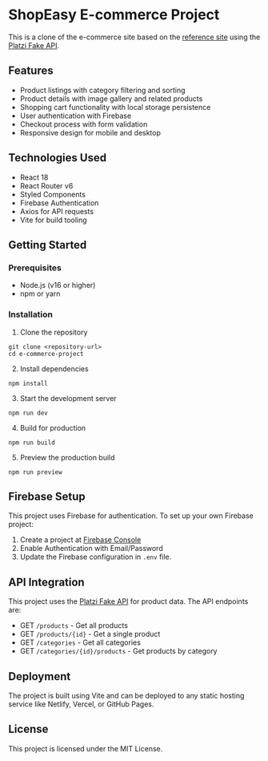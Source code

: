 # ShopEasy E-commerce Project

This is a clone of the e-commerce site based on the [reference site](http://edcenten0.github.io/Vite-E-commerce/) using the [Platzi Fake API](https://fakeapi.platzi.com/).

## Features

- Product listings with category filtering and sorting
- Product details with image gallery and related products
- Shopping cart functionality with local storage persistence
- User authentication with Firebase
- Checkout process with form validation
- Responsive design for mobile and desktop

## Technologies Used

- React 18
- React Router v6
- Styled Components
- Firebase Authentication
- Axios for API requests
- Vite for build tooling

## Getting Started

### Prerequisites

- Node.js (v16 or higher)
- npm or yarn

### Installation

1. Clone the repository
```
git clone <repository-url>
cd e-commerce-project
```

2. Install dependencies
```
npm install
```

3. Start the development server
```
npm run dev
```

4. Build for production
```
npm run build
```

5. Preview the production build
```
npm run preview
```

## Firebase Setup

This project uses Firebase for authentication. To set up your own Firebase project:

1. Create a project at [Firebase Console](https://console.firebase.google.com/)
2. Enable Authentication with Email/Password
3. Update the Firebase configuration in `.env` file.

## API Integration

This project uses the [Platzi Fake API](https://fakeapi.platzi.com/) for product data. The API endpoints are:

- GET `/products` - Get all products
- GET `/products/{id}` - Get a single product
- GET `/categories` - Get all categories
- GET `/categories/{id}/products` - Get products by category

## Deployment

The project is built using Vite and can be deployed to any static hosting service like Netlify, Vercel, or GitHub Pages.

## License

This project is licensed under the MIT License.
